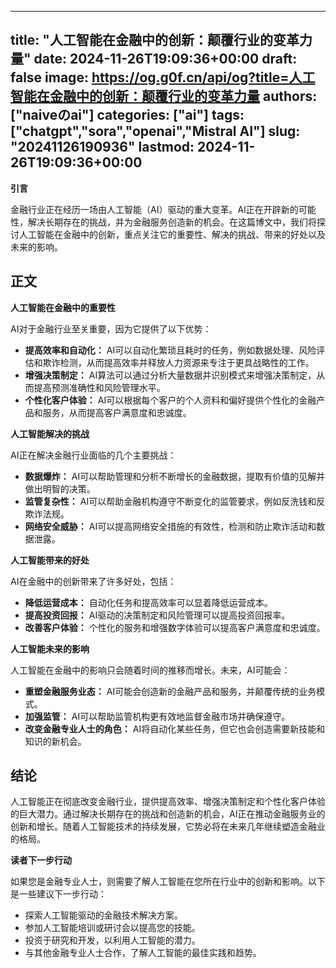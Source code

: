
---
title: "人工智能在金融中的创新：颠覆行业的变革力量"
date: 2024-11-26T19:09:36+00:00
draft: false
image: https://og.g0f.cn/api/og?title=人工智能在金融中的创新：颠覆行业的变革力量
authors: ["naiveのai"]
categories: ["ai"]
tags: ["chatgpt","sora","openai","Mistral AI"]
slug: "20241126190936"
lastmod: 2024-11-26T19:09:36+00:00
---
**引言**

金融行业正在经历一场由人工智能（AI）驱动的重大变革。AI正在开辟新的可能性，解决长期存在的挑战，并为金融服务创造新的机会。在这篇博文中，我们将探讨人工智能在金融中的创新，重点关注它的重要性、解决的挑战、带来的好处以及未来的影响。

## 正文

**人工智能在金融中的重要性**

AI对于金融行业至关重要，因为它提供了以下优势：

* **提高效率和自动化：** AI可以自动化繁琐且耗时的任务，例如数据处理、风险评估和欺诈检测，从而提高效率并释放人力资源来专注于更具战略性的工作。
* **增强决策制定：** AI算法可以通过分析大量数据并识别模式来增强决策制定，从而提高预测准确性和风险管理水平。
* **个性化客户体验：** AI可以根据每个客户的个人资料和偏好提供个性化的金融产品和服务，从而提高客户满意度和忠诚度。

**人工智能解决的挑战**

AI正在解决金融行业面临的几个主要挑战：

* **数据爆炸：** AI可以帮助管理和分析不断增长的金融数据，提取有价值的见解并做出明智的决策。
* **监管复杂性：** AI可以帮助金融机构遵守不断变化的监管要求，例如反洗钱和反欺诈法规。
* **网络安全威胁：** AI可以提高网络安全措施的有效性，检测和防止欺诈活动和数据泄露。

**人工智能带来的好处**

AI在金融中的创新带来了许多好处，包括：

* **降低运营成本：** 自动化任务和提高效率可以显着降低运营成本。
* **提高投资回报：** AI驱动的决策制定和风险管理可以提高投资回报率。
* **改善客户体验：** 个性化的服务和增强数字体验可以提高客户满意度和忠诚度。

**人工智能未来的影响**

人工智能在金融中的影响只会随着时间的推移而增长。未来，AI可能会：

* **重塑金融服务业态：** AI可能会创造新的金融产品和服务，并颠覆传统的业务模式。
* **加强监管：** AI可以帮助监管机构更有效地监督金融市场并确保遵守。
* **改变金融专业人士的角色：** AI将自动化某些任务，但它也会创造需要新技能和知识的新机会。

## 结论

人工智能正在彻底改变金融行业，提供提高效率、增强决策制定和个性化客户体验的巨大潜力。通过解决长期存在的挑战和创造新的机会，AI正在推动金融服务业的创新和增长。随着人工智能技术的持续发展，它势必将在未来几年继续塑造金融业的格局。

**读者下一步行动**

如果您是金融专业人士，则需要了解人工智能在您所在行业中的创新和影响。以下是一些建议下一步行动：

* 探索人工智能驱动的金融技术解决方案。
* 参加人工智能培训或研讨会以提高您的技能。
* 投资于研究和开发，以利用人工智能的潜力。
* 与其他金融专业人士合作，了解人工智能的最佳实践和趋势。
